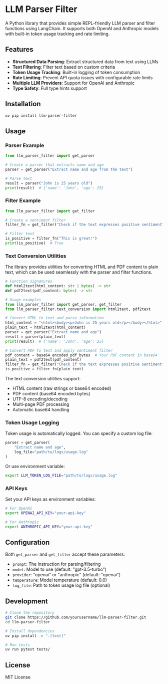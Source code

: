 # LLM Parser Filter

A Python library that provides simple REPL-friendly LLM parser and filter functions using LangChain. It supports both OpenAI and Anthropic models with built-in token usage tracking and rate limiting.

## Features

- **Structured Data Parsing**: Extract structured data from text using LLMs
- **Text Filtering**: Filter text based on custom criteria
- **Token Usage Tracking**: Built-in logging of token consumption
- **Rate Limiting**: Prevent API quota issues with configurable rate limits
- **Multiple LLM Providers**: Support for OpenAI and Anthropic
- **Type Safety**: Full type hints support

## Installation

```bash
uv pip install llm-parser-filter
```

## Usage

### Parser Example

```python
from llm_parser_filter import get_parser

# Create a parser that extracts name and age
parser = get_parser("Extract name and age from the text")

# Parse text
result = parser("John is 25 years old")
print(result)  # {'name': 'John', 'age': 25}
```

### Filter Example

```python
from llm_parser_filter import get_filter

# Create a sentiment filter
filter_fn = get_filter("Check if the text expresses positive sentiment")

# Filter text
is_positive = filter_fn("This is great!")
print(is_positive)  # True
```

### Text Conversion Utilities

The library provides utilities for converting HTML and PDF content to plain text, which can be used seamlessly with the parser and filter functions.

```python
# Function signatures
def html2text(html_content: str | bytes) -> str
def pdf2text(pdf_content: bytes) -> str

# Usage examples
from llm_parser_filter import get_parser, get_filter
from llm_parser_filter.text_conversion import html2text, pdf2text

# Convert HTML to text and parse information
html_content = "<html><body><p>John is 25 years old</p></body></html>"
plain_text = html2text(html_content)
parser = get_parser("Extract name and age")
result = parser(plain_text)
print(result)  # {'name': 'John', 'age': 25}

# Convert PDF to text and apply sentiment filter
pdf_content = base64_encoded_pdf_bytes  # Your PDF content in base64
plain_text = pdf2text(pdf_content)
filter_fn = get_filter("Check if the text expresses positive sentiment")
is_positive = filter_fn(plain_text)
```

The text conversion utilities support:
- HTML content (raw strings or base64 encoded)
- PDF content (base64 encoded bytes)
- UTF-8 encoding/decoding
- Multi-page PDF processing
- Automatic base64 handling

### Token Usage Logging

Token usage is automatically logged. You can specify a custom log file:

```python
parser = get_parser(
    "Extract name and age",
    log_file="path/to/logs/usage.log"
)
```

Or use environment variable:
```bash
export LLM_TOKEN_LOG_FILE="path/to/logs/usage.log"
```

### API Keys

Set your API keys as environment variables:

```bash
# For OpenAI
export OPENAI_API_KEY="your-api-key"

# For Anthropic
export ANTHROPIC_API_KEY="your-api-key"
```

## Configuration

Both `get_parser` and `get_filter` accept these parameters:

- `prompt`: The instruction for parsing/filtering
- `model`: Model to use (default: "gpt-3.5-turbo")
- `provider`: "openai" or "anthropic" (default: "openai")
- `temperature`: Model temperature (default: 0.0)
- `log_file`: Path to token usage log file (optional)

## Development

```bash
# Clone the repository
git clone https://github.com/yourusername/llm-parser-filter.git
cd llm-parser-filter

# Install dependencies
uv pip install -e ".[test]"

# Run tests
uv run pytest tests/
```

## License

MIT License